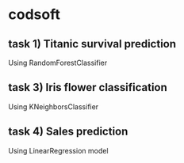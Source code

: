 # codsoft
 
## task 1) Titanic survival prediction 
   Using RandomForestClassifier
## task 3) Iris flower classification
   Using KNeighborsClassifier   
## task 4) Sales prediction
   Using LinearRegression model


